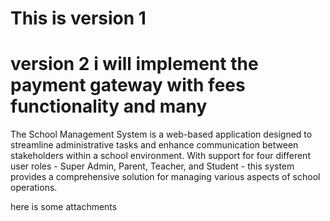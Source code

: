  # This is version 1
# version 2 i will implement the payment gateway  with fees  functionality and  many
The School Management System is a web-based application designed to streamline administrative tasks and enhance communication between stakeholders within a school environment. With support for four different user roles - Super Admin, Parent, Teacher, and Student - this system provides a comprehensive solution for managing various aspects of school operations.


here is some attachments
